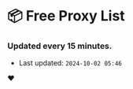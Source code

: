 # :package: Free Proxy List
### Updated every 15 minutes.

- Last updated: `2024-10-02 05:46`

:heart:
